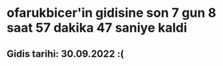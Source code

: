 # ofarukbicer'in gidisine son 7 gun 8 saat 57 dakika 47 saniye kaldi

## Gidis tarihi: 30.09.2022 :(